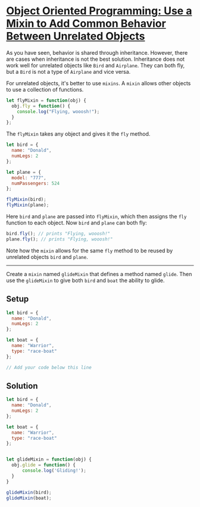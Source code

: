 # [Object Oriented Programming: Use a Mixin to Add Common Behavior Between Unrelated Objects](https://learn.freecodecamp.org/javascript-algorithms-and-data-structures/object-oriented-programming/use-a-mixin-to-add-common-behavior-between-unrelated-objects)

As you have seen, behavior is shared through inheritance. However, there are cases when inheritance is not the best solution. Inheritance does not work well for unrelated objects like `Bird` and `Airplane`. They can both fly, but a `Bird` is not a type of `Airplane` and vice versa.

For unrelated objects, it's better to use `mixins`. A `mixin` allows other objects to use a collection of functions.

```js
let flyMixin = function(obj) {
  obj.fly = function() {
    console.log("Flying, wooosh!");
  }
};
```

The `flyMixin` takes any object and gives it the `fly` method.

```js
let bird = {
  name: "Donald",
  numLegs: 2
};

let plane = {
  model: "777",
  numPassengers: 524
};

flyMixin(bird);
flyMixin(plane);
```

Here `bird` and `plane` are passed into `flyMixin`, which then assigns the `fly` function to each object. Now `bird` and `plane` can both fly:

```js
bird.fly(); // prints "Flying, wooosh!"
plane.fly(); // prints "Flying, wooosh!"
```

Note how the `mixin` allows for the same `fly` method to be reused by unrelated objects `bird` and `plane`.

---

Create a `mixin` named `glideMixin` that defines a method named `glide`. Then use the `glideMixin` to give both `bird` and `boat` the ability to glide.

## Setup
```js
let bird = {
  name: "Donald",
  numLegs: 2
};

let boat = {
  name: "Warrior",
  type: "race-boat"
};

// Add your code below this line
```

## Solution
```js
let bird = {
  name: "Donald",
  numLegs: 2
};

let boat = {
  name: "Warrior",
  type: "race-boat"
};


let glideMixin = function(obj) {
  obj.glide = function() {
      console.log('Gliding!');
  }
}

glideMixin(bird);
glideMixin(boat);
```